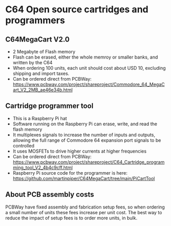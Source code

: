 # C64 Open source cartridges and programmers


## C64MegaCart V2.0

* 2 Megabyte of Flash memory
* Flash can be erased, either the whole memroy or smaller banks, and written by the C64
* When ordering 100 units, each unit should cost about USD 10, excluding shipping and import taxes.
* Can be ordered direct from PCBWay: https://www.pcbway.com/project/shareproject/Commodore_64_MegaCart_V2_2MB_ae46e34b.html


## Cartridge programmer tool

* This is a Raspberry Pi hat
* Software running on the Raspberry Pi can erase, write, and read the flash memory
* It multiplexes signals to increase the number of inputs and outputs, allowing the full range of Commodore 64 expansion port signals to be controlled
* It uses MOSFETs to drive higher currents at higher frequencies
* Can be ordered direct from PCBWay: https://www.pcbway.com/project/shareproject/C64_Cartridge_programming_tool_V2_4b4c9cff.html
* Raspberry Pi source code for the programmer is here: https://github.com/martinpiper/C64MegaCart/tree/main/PiCartTool

## About PCB assembly costs

PCBWay have fixed assembly and fabrication setup fees, so when ordering a small number of units these fees increase per unit cost. The best way to reduce the impact of setup fees is to order more units, in bulk.
